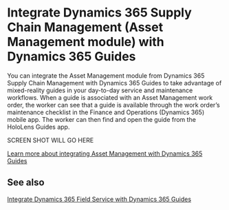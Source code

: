 

# Integrate Dynamics 365 Supply Chain Management (Asset Management module) with Dynamics 365 Guides

You can integrate the Asset Management module from Dynamics 365 Supply Chain Management with Dynamics 365 Guides to take 
advantage of mixed-reality guides in your day-to-day service and maintenance workflows. When a guide is associated with an 
Asset Management work order, the worker can see that a guide is available through the work order’s maintenance checklist in the 
Finance and Operations (Dynamics 365) mobile app. The worker can then find and open the guide from the HoloLens Guides app.

SCREEN SHOT WILL GO HERE

[Learn more about integrating Asset Management with Dynamics 365 Guides]()

## See also

[Integrate Dynamics 365 Field Service with Dynamics 365 Guides]()
